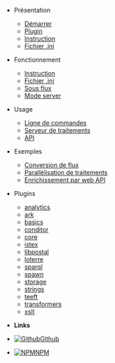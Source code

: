 - Présentation

  - [Démarrer](quickstart.md)
  - [Plugin](plugin.md)
  - [Instruction](statement.md)
  - [Fichier .ini](ini.md)

- Fonctionnement

  - [Instruction](coding-statement.md)
  - [Fichier .ini](coding-ini.md)
  - [Sous flux](coding-sub-pipeline.md)
  - [Mode server](coding-server.md)

- Usage

  - [Ligne de commandes](cli.md)
  - [Serveur de traitements](server.md)
  - [API](api.md)

- Exemples

  - [Conversion de flux](example-conversions.md)
  - [Parallèlisation de traitements](example-parallel.md)
  - [Enrichissement par web API](example-enrichments.md)

- Plugins

  - [analytics](plugin-analytics.md)
  - [ark](plugin-ark.md)
  - [basics](plugin-basics.md)
  - [conditor](plugin-conditor.md)
  - [core](plugin-core.md)
  - [istex](plugin-istex.md)
  - [libpostal](plugin-libpostal.md)
  - [loterre](plugin-loterre.md)
  - [sparql](plugin-sparql.md)
  - [spawn](plugin-spawn.md)
  - [storage](plugin-storage.md)
  - [strings](plugin-strings.md)
  - [teeft](plugin-teeft.md)
  - [transformers](plugin-transformers.md)
  - [xslt](plugin-xslt.md)

- **Links**
- [![Github](https://icongr.am/devicon/github-original.svg)Github](https://github.com/Inist-CNRS/ezs)
- [![NPM](https://icongr.am/devicon/npm-original-wordmark.svg)NPM](https://www.npmjs.com/search?q=keywords:ezs)
